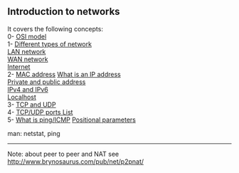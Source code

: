 ## Introduction to networks
It covers the following concepts:  
0- [OSI model](http://searchnetworking.techtarget.com/definition/OSI)  
1-  [Different types of network](https://www.lifewire.com/lans-wans-and-other-area-networks-817376)  
    [LAN network](http://searchnetworking.techtarget.com/definition/local-area-network-LAN)   
    [WAN network](http://searchenterprisewan.techtarget.com/definition/WAN)  
    [Internet](https://en.wikipedia.org/wiki/Internet)   
2-  [MAC address](http://whatismyipaddress.com/mac-address)
    [What is an IP address](https://www.bleepingcomputer.com/tutorials/ip-addresses-explained/)  
    [Private and public address](https://www.iplocation.net/public-vs-private-ip-address)  
    [IPv4 and IPv6](http://www.webopedia.com/DidYouKnow/Internet/ipv6_ipv4_difference.html)  
    [Localhost](https://en.wikipedia.org/wiki/Localhost)  
3-  [TCP and UDP](http://www.howtogeek.com/190014/htg-explains-what-is-the-difference-between-tcp-and-udp/)  
4-  [TCP/UDP ports List](https://en.wikipedia.org/wiki/List_of_TCP_and_UDP_port_numbers)  
5-  [What is ping/ICMP](https://en.wikipedia.org/wiki/Ping_(networking_utility))
    [Positional parameters](http://wiki.bash-hackers.org/scripting/posparams)  

man: netstat, ping
___
Note: about peer to peer and NAT see http://www.brynosaurus.com/pub/net/p2pnat/
